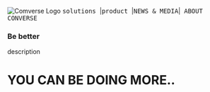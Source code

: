 ![Comverse Logo](http://comverse.com/img/logo.png)
<kbd><samp>solutions </samp></kbd>|<kbd><samp>product </samp></kbd></kbd>|<kbd><samp>NEWS & MEDIA</samp></kbd></kbd>|<kbd><samp> ABOUT CONVERSE</samp></kbd></kbd> 
### Be better
description

# YOU CAN BE DOING MORE..
